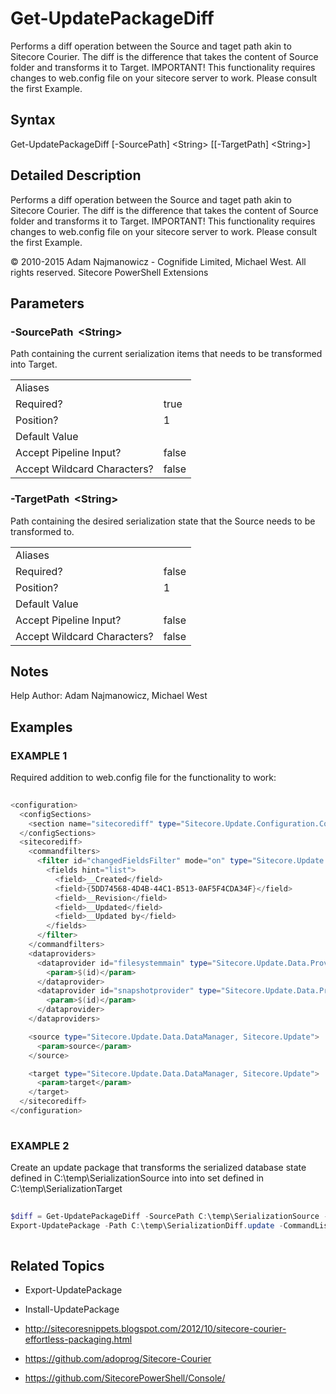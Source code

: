 # Get-UpdatePackageDiff 
 
Performs a diff operation between the Source and taget path akin to Sitecore Courier. The diff is the difference that takes the content of Source folder and transforms it to Target.
IMPORTANT! This functionality requires changes to web.config file on your sitecore server to work. Please consult the first Example. 
 
## Syntax 
 
Get-UpdatePackageDiff [-SourcePath] &lt;String&gt; [[-TargetPath] &lt;String&gt;] 
 
 
## Detailed Description 
 
Performs a diff operation between the Source and taget path akin to Sitecore Courier. The diff is the difference that takes the content of Source folder and transforms it to Target.
IMPORTANT! This functionality requires changes to web.config file on your sitecore server to work. Please consult the first Example. 
 
© 2010-2015 Adam Najmanowicz - Cognifide Limited, Michael West. All rights reserved. Sitecore PowerShell Extensions 
 
## Parameters 
 
### -SourcePath&nbsp; &lt;String&gt; 
 
Path containing the current serialization items that needs to be transformed into Target. 
 
<table>
    <thead></thead>
    <tbody>
        <tr>
            <td>Aliases</td>
            <td></td>
        </tr>
        <tr>
            <td>Required?</td>
            <td>true</td>
        </tr>
        <tr>
            <td>Position?</td>
            <td>1</td>
        </tr>
        <tr>
            <td>Default Value</td>
            <td></td>
        </tr>
        <tr>
            <td>Accept Pipeline Input?</td>
            <td>false</td>
        </tr>
        <tr>
            <td>Accept Wildcard Characters?</td>
            <td>false</td>
        </tr>
    </tbody>
</table> 
 
### -TargetPath&nbsp; &lt;String&gt; 
 
Path containing the desired serialization state that the Source needs to be transformed to. 
 
<table>
    <thead></thead>
    <tbody>
        <tr>
            <td>Aliases</td>
            <td></td>
        </tr>
        <tr>
            <td>Required?</td>
            <td>false</td>
        </tr>
        <tr>
            <td>Position?</td>
            <td>1</td>
        </tr>
        <tr>
            <td>Default Value</td>
            <td></td>
        </tr>
        <tr>
            <td>Accept Pipeline Input?</td>
            <td>false</td>
        </tr>
        <tr>
            <td>Accept Wildcard Characters?</td>
            <td>false</td>
        </tr>
    </tbody>
</table> 
 
## Notes 
 
Help Author: Adam Najmanowicz, Michael West 
 
## Examples 
 
### EXAMPLE 1 
 
Required addition to web.config file for the functionality to work: 
 
```powershell   
 
<configuration>
  <configSections>
    <section name="sitecorediff" type="Sitecore.Update.Configuration.ConfigReader, Sitecore.Update"/>
  </configSections>
  <sitecorediff>
    <commandfilters>
      <filter id="changedFieldsFilter" mode="on" type="Sitecore.Update.Commands.Filters.ChangedFieldsFilter, Sitecore.Update">
        <fields hint="list">
          <field>__Created</field>
          <field>{5DD74568-4D4B-44C1-B513-0AF5F4CDA34F}</field>
          <field>__Revision</field>
          <field>__Updated</field>
          <field>__Updated by</field>
        </fields>
      </filter>
    </commandfilters>
    <dataproviders>
      <dataprovider id="filesystemmain" type="Sitecore.Update.Data.Providers.FileSystemProvider, Sitecore.Update">
        <param>$(id)</param>
      </dataprovider>
      <dataprovider id="snapshotprovider" type="Sitecore.Update.Data.Providers.SnapShotProvider, Sitecore.Update">
        <param>$(id)</param>
      </dataprovider>
    </dataproviders>

    <source type="Sitecore.Update.Data.DataManager, Sitecore.Update">
      <param>source</param>
    </source>

    <target type="Sitecore.Update.Data.DataManager, Sitecore.Update">
      <param>target</param>
    </target>
  </sitecorediff>
</configuration> 
 
``` 
 
### EXAMPLE 2 
 
Create an update package that transforms the serialized database state defined in C:\temp\SerializationSource into into set defined in C:\temp\SerializationTarget 
 
```powershell   
 
$diff = Get-UpdatePackageDiff -SourcePath C:\temp\SerializationSource -TargetPath C:\temp\SerializationTarget
Export-UpdatePackage -Path C:\temp\SerializationDiff.update -CommandList $diff -Name name 
 
``` 
 
## Related Topics 
 
* Export-UpdatePackage 
 
* Install-UpdatePackage 
 
* <a href='http://sitecoresnippets.blogspot.com/2012/10/sitecore-courier-effortless-packaging.html' target='_blank'>http://sitecoresnippets.blogspot.com/2012/10/sitecore-courier-effortless-packaging.html</a><br/> 
 
* <a href='https://github.com/adoprog/Sitecore-Courier' target='_blank'>https://github.com/adoprog/Sitecore-Courier</a><br/> 
 
* <a href='https://github.com/SitecorePowerShell/Console/' target='_blank'>https://github.com/SitecorePowerShell/Console/</a><br/>

